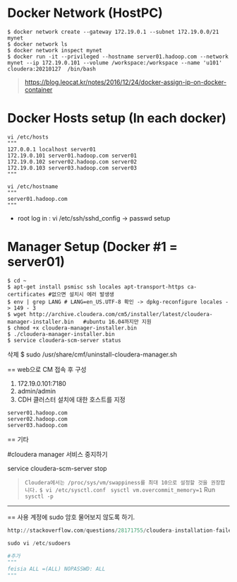 # Docker Network (HostPC)

```
$ docker network create --gateway 172.19.0.1 --subnet 172.19.0.0/21 mynet
$ docker network ls
$ docker network inspect mynet
$ docker run -it --privileged --hostname server01.hadoop.com --network mynet --ip 172.19.0.101 --volume /workspace:/workspace --name 'u101' cloudera:20210127  /bin/bash
```

> https://blog.leocat.kr/notes/2016/12/24/docker-assign-ip-on-docker-container



# Docker Hosts setup (In each docker)



```
vi /etc/hosts
"""
127.0.0.1 localhost server01
172.19.0.101 server01.hadoop.com server01
172.19.0.102 server02.hadoop.com server02
172.19.0.103 server03.hadoop.com server03
"""

vi /etc/hostname
"""
server01.hadoop.com
"""
```

- root log in : vi /etc/ssh/sshd_config -> passwd setup


# Manager Setup (Docker #1 = server01)
```
$ cd ~
$ apt-get install psmisc ssh locales apt-transport-https ca-certificates #없으면 설치시 에러 발생생
$ env | grep LANG # LANG=en_US.UTF-8 확인 -> dpkg-reconfigure locales -> 149 - 3
$ wget http://archive.cloudera.com/cm5/installer/latest/cloudera-manager-installer.bin   #ubuntu 16.04까지만 지원 
$ chmod +x cloudera-manager-installer.bin
$ ./cloudera-manager-installer.bin
$ service cloudera-scm-server status

```
삭제 
$ sudo /usr/share/cmf/uninstall-cloudera-manager.sh



== web으로 CM 접속 후 구성

1. 172.19.0.101:7180 
2. admin/admin
3. CDH 클러스터 설치에 대한 호스트를 지정
```
server01.hadoop.com
server02.hadoop.com
server03.hadoop.com
```





== 기타

#cloudera manager 서비스 중지하기

service cloudera-scm-server stop


> `Cloudera에서는 /proc/sys/vm/swappiness를 최대 10으로 설정할 것을 권장합니다.` 
> `$ vi /etc/sysctl.conf` ` sysctl vm.overcommit_memory=1` Run `sysctl -p`


---
== 사용 계정에 sudo 암호 물어보지 않도록 하기. 
```python
http://stackoverflow.com/questions/28171755/cloudera-installation-failed-to-detect-root-privileges-on-centos

sudo vi /etc/sudoers

#추가
"""
feisia ALL =(ALL) NOPASSWD: ALL
"""
```
